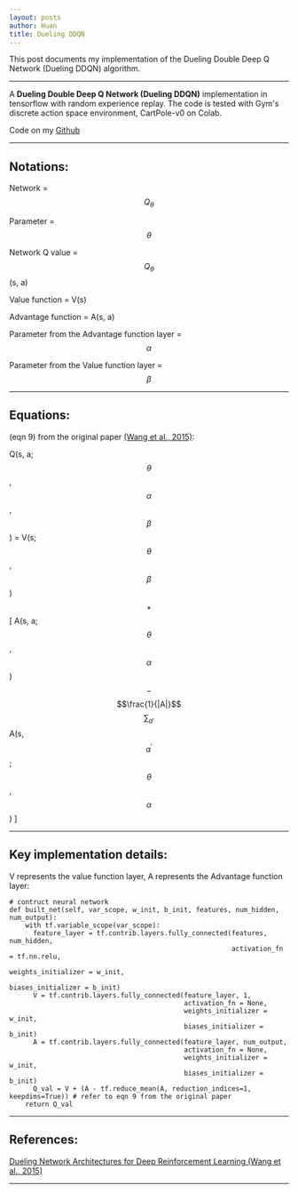 ```yaml
---
layout: posts
author: Huan
title: Dueling DDQN
---
```


This post documents my implementation of the Dueling Double Deep Q Network
(Dueling DDQN) algorithm.

---

A **Dueling Double Deep Q Network (Dueling DDQN)** implementation in tensorflow
with random experience replay. The code is tested with Gym's discrete action
space environment, CartPole-v0 on Colab.

Code on my [Github](https://github.com/ChuaCheowHuan/reinforcement_learning/tree/master/DQN_variants/duel_DDQN)

---

## Notations:

Network = $$Q_{\theta}$$

Parameter = $$\theta$$

Network Q value =
$$Q_{\theta}$$
(s, a)

Value function = V(s)

Advantage function = A(s, a)

Parameter from the Advantage function layer = $$\alpha$$

Parameter from the Value function layer = $$\beta$$

---

## Equations:

(eqn 9) from the original paper [(Wang et al., 2015)](https://arxiv.org/pdf/1511.06581.pdf):

Q(s, a; $$\theta$$, $$\alpha$$, $$\beta$$) =
V(s; $$\theta$$, $$\beta$$)
$$+$$
[ A(s, a; $$\theta$$, $$\alpha$$)
$$-$$
$$\frac{1}{|A|}$$ $$\sum_{a'}$$
A(s, $$a^{'}$$;
$$\theta$$, $$\alpha$$) ]

---

## Key implementation details:

V represents the value function layer, A represents the Advantage function layer:
```
# contruct neural network
def built_net(self, var_scope, w_init, b_init, features, num_hidden, num_output):              
    with tf.variable_scope(var_scope):          
      feature_layer = tf.contrib.layers.fully_connected(features, num_hidden,
                                                        activation_fn = tf.nn.relu,
                                                        weights_initializer = w_init,
                                                        biases_initializer = b_init)
      V = tf.contrib.layers.fully_connected(feature_layer, 1,
                                            activation_fn = None,
                                            weights_initializer = w_init,
                                            biases_initializer = b_init)
      A = tf.contrib.layers.fully_connected(feature_layer, num_output,
                                            activation_fn = None,
                                            weights_initializer = w_init,
                                            biases_initializer = b_init)   
      Q_val = V + (A - tf.reduce_mean(A, reduction_indices=1, keepdims=True)) # refer to eqn 9 from the original paper          
    return Q_val   
```

---

## References:

[Dueling Network Architectures for Deep Reinforcement Learning
(Wang et al., 2015)](https://arxiv.org/pdf/1511.06581.pdf)

---

<br>
